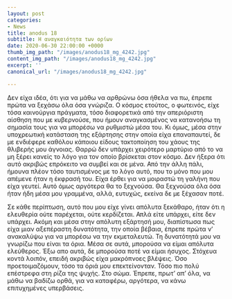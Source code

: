 ```yaml
---
layout: post
categories:
- News
title: anodus 18
subtitle: Η αναγκαιότητα των ορίων
date: 2020-06-30 22:00:00 +0000
thumb_img_path: "/images/anodus18_mg_4242.jpg"
content_img_path: "/images/anodus18_mg_4242.jpg"
excerpt: ''
canonical_url: "/images/anodus18_mg_4242.jpg"

---
```

Δεν είχα ιδέα, ότι για να μάθω να αρθρώνω όσα ήθελα να πω, έπρεπε πρώτα να ξεχάσω όλα όσα γνώριζα. Ο κόσμος ετούτος, ο φωτεινός, είχε τόσα καινούργια πράγματα, τόσο διαφορετικά από την απεριόριστη αίσθηση που με κυβερνούσε, που ήμουν αναγκασμένος να κατανοήσω τη σημασία τους για να μπορέσω να ρυθμιστώ μέσα του. Κι όμως, μέσα στην υποχρεωτική κατάσταση της εξάρτησης στην οποία είχα επαναπαυτεί, δε με ενδιέφερε καθόλου κάποιου είδους τακτοποίηση του χάους της θλιβερής μου άγνοιας. Θαρρώ δεν υπάρχει χειρότερο μαρτύριο από το να μη ξέρει κανείς το λόγο για τον οποίο βρίσκεται στον κόσμο. Δεν ήξερα ότι αυτό ακριβώς επρόκειτο να συμβεί και σε μένα. Από την άλλη πάλι, ήμουνα πλέον τόσο ταυτισμένος με το λόγο αυτό, που το μόνο που μου απέμενε ήταν η έκφρασή του. Είχα έρθει για να μοιραστώ τη γαλήνη που είχα γευτεί. Αυτό όμως αργότερα θα το ξεχνούσα. Θα ξεχνούσα όλα όσα ήταν ήδη μέσα μου γραμμένα, αλλά, ευτυχώς, εκείνα δε με ξέχασαν ποτέ.

Σε κάθε περίπτωση, αυτό που μου είχε γίνει απόλυτα ξεκάθαρο, ήταν ότι η ελευθερία ούτε παρέχεται, ούτε κερδίζεται. Απλά είτε υπάρχει, είτε δεν υπάρχει. Ακόμη και μέσα στην απόλυτη εξάρτησή μου, διαπίστωσα πως είχα μιαν αξεπέραστη δυνατότητα, την οποία βέβαια, έπρεπε πρώτα ν’ ανακαλύψω για να μπορέσω να την εκμεταλευτώ. Τη δυνατότητά μου να γνωρίζω που είναι τα όρια. Μέσα σε αυτά, μπορούσα να είμαι απόλυτα ελεύθερος. Έξω απο αυτά, δε μπορούσα ποτέ να είμαι ήσυχος. Στόχευα κοντά λοιπόν, επειδή ακριβώς είχα μακρόπνοες βλέψεις. Όσο προετοιμαζόμουν, τόσο τα όριά μου επεκτείνονταν. Τόσο πιο πολύ επέστρεφα στη ρίζα της ψυχής. Στο σώμα. Έπρεπε, πρωτ’ απ’ όλα, να μάθω να βαδίζω ορθά, για να καταφέρω, αργότερα, να κάνω επιτυχημένες υπερβάσεις.